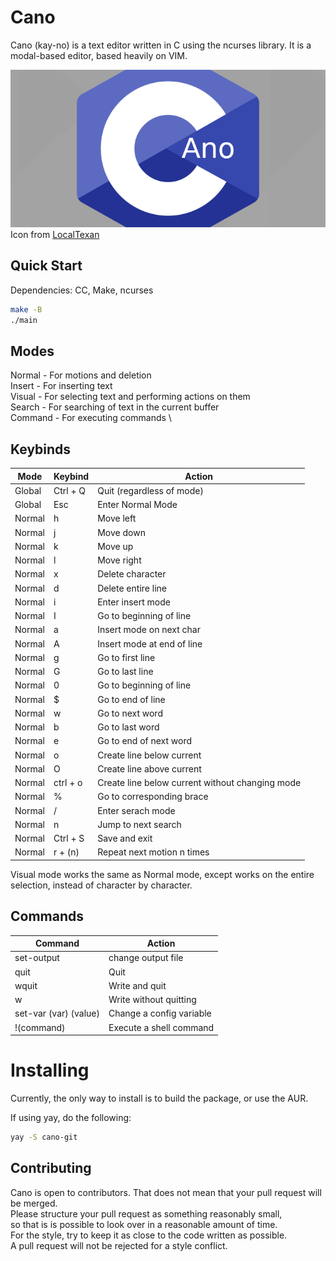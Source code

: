 # Cano
Cano (kay-no) is a text editor written in C using the ncurses library.
It is a modal-based editor, based heavily on VIM. 

![Cano icon](cano.png) \
Icon from [LocalTexan](https://github.com/LocalTexan)

## Quick Start
Dependencies: CC, Make, ncurses
```sh
make -B
./main
```

## Modes
Normal - For motions and deletion \
Insert - For inserting text \
Visual - For selecting text and performing actions on them \
Search - For searching of text in the current buffer \
Command - For executing commands \

## Keybinds
|Mode  | Keybind  | Action                                          |
|------|----------|-------------------------------------------------|
|Global| Ctrl + Q | Quit (regardless of mode)                       |
|Global| Esc      | Enter Normal Mode                               |
|Normal| h        | Move left                                       |
|Normal| j        | Move down                                       |
|Normal| k        | Move up                                         |
|Normal| l        | Move right                                      |
|Normal| x        | Delete character                                |
|Normal| d        | Delete entire line                              |
|Normal| i        | Enter insert mode                               |
|Normal| I        | Go to beginning of line                         |
|Normal| a        | Insert mode on next char                        |
|Normal| A        | Insert mode at end of line                      |
|Normal| g        | Go to first line                                |
|Normal| G        | Go to last line                                 |
|Normal| 0        | Go to beginning of line                         |
|Normal| $        | Go to end of line                               |
|Normal| w        | Go to next word                                 |
|Normal| b        | Go to last word                                 |
|Normal| e        | Go to end of next word                          |
|Normal| o        | Create line below current                       |
|Normal| O        | Create line above current                       |
|Normal| ctrl + o | Create line below current without changing mode |
|Normal| %        | Go to corresponding brace                       |
|Normal| /        | Enter serach mode                               |
|Normal| n        | Jump to next search                             |
|Normal| Ctrl + S | Save and exit                                   |
|Normal| r + (n)  | Repeat next motion n times                      |

Visual mode works the same as Normal mode, except works on the entire selection, instead of character by character.

## Commands 
| Command               | Action                    |
|-----------------------|---------------------------|
| set-output            | change output file        |
| quit                  | Quit                      |
| wquit                 | Write and quit            |
| w                     | Write without quitting    |
| set-var (var) (value) | Change a config variable  |
| !(command)            | Execute a shell command   |

# Installing
Currently, the only way to install is to build the package, or use the AUR.

If using yay, do the following:
```sh
yay -S cano-git
```

## Contributing
Cano is open to contributors. That does not mean that your pull request will be merged. \
Please structure your pull request as something reasonably small, \
so that is is possible to look over in a reasonable amount of time. \
For the style, try to keep it as close to the code written as possible. \
A pull request will not be rejected for a style conflict.
